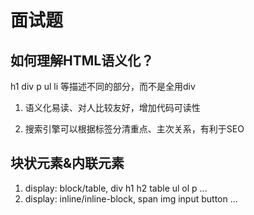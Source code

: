 # 面试题



## 如何理解HTML语义化？

h1 div p ul li 等描述不同的部分，而不是全用div

1. 语义化易读、对人比较友好，增加代码可读性

2. 搜索引擎可以根据标签分清重点、主次关系，有利于SEO



## 块状元素&内联元素

1. display: block/table, div h1 h2 table ul ol p ...
2. display: inline/inline-block, span img input button ...

